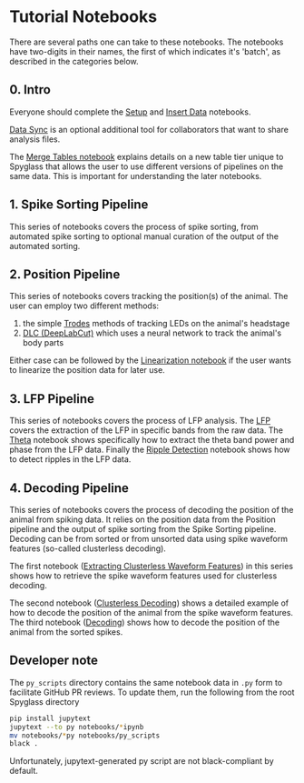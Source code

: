 # Tutorial Notebooks

There are several paths one can take to these notebooks. The notebooks have
two-digits in their names, the first of which indicates it's 'batch', as
described in the categories below.

<!-- TODO: Add links when names are finalized. -->

## 0. Intro

Everyone should complete the [Setup](./00_Setup.ipynb) and
[Insert Data](./01_Insert_Data.ipynb) notebooks.

[Data Sync](./02_Data_Sync.ipynb) is an optional additional tool for
collaborators that want to share analysis files.

The [Merge Tables notebook](./03_Merge_Tables.ipynb) explains details on a new
table tier unique to Spyglass that allows the user to use different versions of
pipelines on the same data. This is important for understanding the later
notebooks.

## 1. Spike Sorting Pipeline

This series of notebooks covers the process of spike sorting, from automated
spike sorting to optional manual curation of the output of the automated
sorting.

## 2. Position Pipeline

This series of notebooks covers tracking the position(s) of the animal. The user
can employ two different methods:

1. the simple [Trodes](20_Position_Trodes.ipynb) methods of tracking LEDs on the
    animal's headstage
2. [DLC (DeepLabCut)](./21_Position_DLC_1.ipynb) which uses a neural network to
    track the animal's body parts

Either case can be followed by the
[Linearization notebook](./24_Linearization.ipynb) if the user wants to
linearize the position data for later use.

## 3. LFP Pipeline

This series of notebooks covers the process of LFP analysis. The
[LFP](./30_LFP.ipynb) covers the extraction of the LFP in specific bands from
the raw data. The [Theta](./31_Theta.ipynb) notebook shows specifically how to
extract the theta band power and phase from the LFP data. Finally the
[Ripple Detection](./32_Ripple_Detection.ipynb) notebook shows how to detect
ripples in the LFP data.

## 4. Decoding Pipeline

This series of notebooks covers the process of decoding the position of the
animal from spiking data. It relies on the position data from the Position
pipeline and the output of spike sorting from the Spike Sorting pipeline.
Decoding can be from sorted or from unsorted data using spike waveform features
(so-called clusterless decoding).

The first notebook
([Extracting Clusterless Waveform Features](./41_Extracting_Clusterless_Waveform_Features.ipynb))
in this series shows how to retrieve the spike waveform features used for
clusterless decoding.

The second notebook ([Clusterless Decoding](./42_Decoding_Clusterless.ipynb))
shows a detailed example of how to decode the position of the animal from the
spike waveform features. The third notebook ([Decoding](./43_Decoding.ipynb))
shows how to decode the position of the animal from the sorted spikes.

## Developer note

The `py_scripts` directory contains the same notebook data in `.py` form to
facilitate GitHub PR reviews. To update them, run the following from the root
Spyglass directory

```bash
pip install jupytext
jupytext --to py notebooks/*ipynb
mv notebooks/*py notebooks/py_scripts
black .
```

Unfortunately, jupytext-generated py script are not black-compliant by default.
